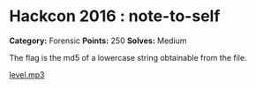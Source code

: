 # Hackcon 2016 : note-to-self

**Category:** Forensic
**Points:** 250
**Solves:** Medium

The flag is the md5 of a lowercase string obtainable from the file.

[level.mp3](level.mp3)
